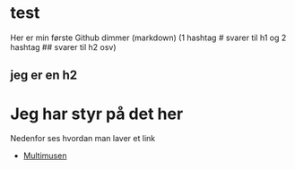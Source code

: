 # test
Her er min første Github dimmer (markdown) (1 hashtag # svarer til h1 og 2 hashtag ## svarer til h2 osv)

## jeg er en h2

# Jeg har styr på det her



Nedenfor ses hvordan man laver et link
* [Multimusen](http://multimusen.dk) 
